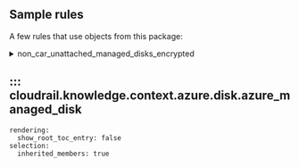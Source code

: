 ## Sample rules
A few rules that use objects from this package:

<details>
<summary>non_car_unattached_managed_disks_encrypted</summary>

```python
--8<--
cloudrail/knowledge/rules/azure/non_context_aware/ensure_managed_disks_encrypted_rule.py
--8<--
```
</details>

## ::: cloudrail.knowledge.context.azure.disk.azure_managed_disk
    rendering:
      show_root_toc_entry: false
    selection:
      inherited_members: true
